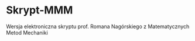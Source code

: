 Skrypt-MMM
==========

Wersja elektroniczna skryptu prof. Romana Nagórskiego z Matematycznych Metod Mechaniki
